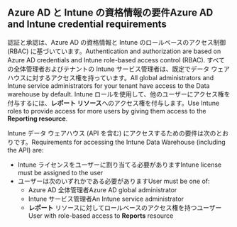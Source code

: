 <!-- This include is part of the Intune Data Warehouse documentation. -->

## <a name="azure-ad-and-intune-credential-requirements"></a><span data-ttu-id="68d63-101">Azure AD と Intune の資格情報の要件</span><span class="sxs-lookup"><span data-stu-id="68d63-101">Azure AD and Intune credential requirements</span></span>

<span data-ttu-id="68d63-102">認証と承認は、Azure AD の資格情報と Intune のロールベースのアクセス制御 (RBAC) に基づいています。</span><span class="sxs-lookup"><span data-stu-id="68d63-102">Authentication and authorization are based on Azure AD credentials and Intune role-based access control (RBAC).</span></span> <span data-ttu-id="68d63-103">すべての全体管理者およびテナントの Intune サービス管理者は、既定でデータ ウェアハウスに対するアクセス権を持っています。</span><span class="sxs-lookup"><span data-stu-id="68d63-103">All global administrators and Intune service administrators for your tenant have access to the Data warehouse by default.</span></span> <span data-ttu-id="68d63-104">Intune ロールを使用して、他のユーザーにアクセス権を付与するには、**レポート リソース**へのアクセス権を付与します。</span><span class="sxs-lookup"><span data-stu-id="68d63-104">Use Intune roles to provide access for more users by giving them access to the **Reporting resource**.</span></span>

<span data-ttu-id="68d63-105">Intune データ ウェアハウス (API を含む) にアクセスするための要件は次のとおりです。</span><span class="sxs-lookup"><span data-stu-id="68d63-105">Requirements for accessing the Intune Data Warehouse (including the API) are:</span></span>

  -  <span data-ttu-id="68d63-106">Intune ライセンスをユーザーに割り当てる必要があります</span><span class="sxs-lookup"><span data-stu-id="68d63-106">Intune license must be assigned to the user</span></span>
  -  <span data-ttu-id="68d63-107">ユーザーは次のいずれかである必要があります</span><span class="sxs-lookup"><span data-stu-id="68d63-107">User must be one of:</span></span>
      -  <span data-ttu-id="68d63-108">Azure AD 全体管理者</span><span class="sxs-lookup"><span data-stu-id="68d63-108">Azure AD global administrator</span></span>
      -  <span data-ttu-id="68d63-109">Intune サービス管理者</span><span class="sxs-lookup"><span data-stu-id="68d63-109">An Intune service administrator</span></span>
      -  <span data-ttu-id="68d63-110">**レポート** リソースに対してロールベースのアクセス権を持つユーザー</span><span class="sxs-lookup"><span data-stu-id="68d63-110">User with role-based access to **Reports** resource</span></span>